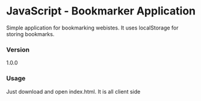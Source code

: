 # JavaScript - Bookmarker Application

Simple application for bookmarking webistes. It uses localStorage for storing bookmarks.

### Version
1.0.0

### Usage

Just download and open index.html. It is all client side
